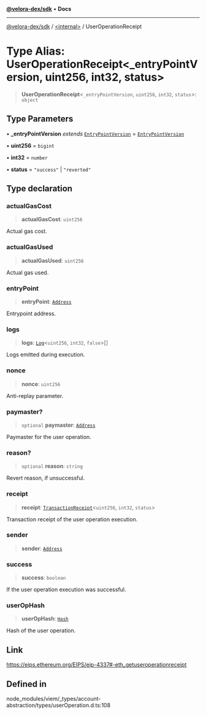[**@velora-dex/sdk**](../../README.md) • **Docs**

***

[@velora-dex/sdk](../../globals.md) / [\<internal\>](../README.md) / UserOperationReceipt

# Type Alias: UserOperationReceipt\<_entryPointVersion, uint256, int32, status\>

> **UserOperationReceipt**\<`_entryPointVersion`, `uint256`, `int32`, `status`\>: `object`

## Type Parameters

• **_entryPointVersion** *extends* [`EntryPointVersion`](EntryPointVersion.md) = [`EntryPointVersion`](EntryPointVersion.md)

• **uint256** = `bigint`

• **int32** = `number`

• **status** = `"success"` \| `"reverted"`

## Type declaration

### actualGasCost

> **actualGasCost**: `uint256`

Actual gas cost.

### actualGasUsed

> **actualGasUsed**: `uint256`

Actual gas used.

### entryPoint

> **entryPoint**: [`Address`](Address.md)

Entrypoint address.

### logs

> **logs**: [`Log`](Log.md)\<`uint256`, `int32`, `false`\>[]

Logs emitted during execution.

### nonce

> **nonce**: `uint256`

Anti-replay parameter.

### paymaster?

> `optional` **paymaster**: [`Address`](Address.md)

Paymaster for the user operation.

### reason?

> `optional` **reason**: `string`

Revert reason, if unsuccessful.

### receipt

> **receipt**: [`TransactionReceipt`](TransactionReceipt.md)\<`uint256`, `int32`, `status`\>

Transaction receipt of the user operation execution.

### sender

> **sender**: [`Address`](Address.md)

### success

> **success**: `boolean`

If the user operation execution was successful.

### userOpHash

> **userOpHash**: [`Hash`](Hash.md)

Hash of the user operation.

## Link

https://eips.ethereum.org/EIPS/eip-4337#-eth_getuseroperationreceipt

## Defined in

node\_modules/viem/\_types/account-abstraction/types/userOperation.d.ts:108
